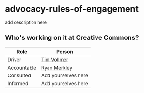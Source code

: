 # advocacy-rules-of-engagement
add description here

## Who's working on it at Creative Commons?

| Role  | Person |
| ------------- | ------------- |
| Driver  | [Tim Vollmer](https://github.com/tvol)  |
| Accountable  | [Ryan Merkley](https://github.com/ryanmerkley)  |
| Consulted | Add yourselves here |
| Informed | Add yourselves here |
